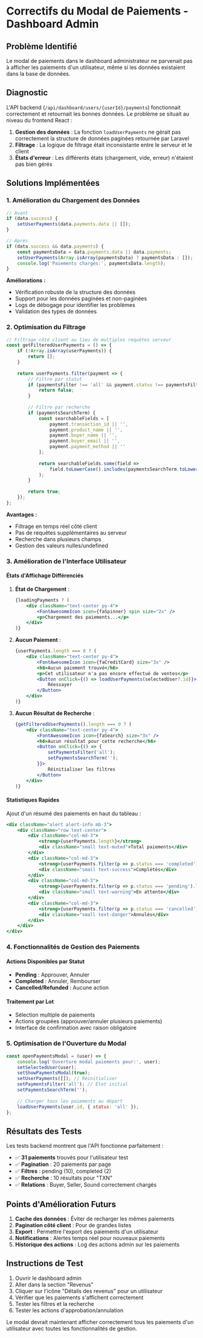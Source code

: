 # Correctifs du Modal de Paiements - Dashboard Admin

## Problème Identifié

Le modal de paiements dans le dashboard administrateur ne parvenait pas à afficher les paiements d'un utilisateur, même si les données existaient dans la base de données.

## Diagnostic

L'API backend (`/api/dashboard/users/{userId}/payments`) fonctionnait correctement et retournait les bonnes données. Le problème se situait au niveau du frontend React :

1. **Gestion des données** : La fonction `loadUserPayments` ne gérait pas correctement la structure de données paginées retournée par Laravel
2. **Filtrage** : La logique de filtrage était inconsistante entre le serveur et le client
3. **États d'erreur** : Les différents états (chargement, vide, erreur) n'étaient pas bien gérés

## Solutions Implémentées

### 1. Amélioration du Chargement des Données

```javascript
// Avant
if (data.success) {
    setUserPayments(data.payments.data || []);
}

// Après
if (data.success && data.payments) {
    const paymentsData = data.payments.data || data.payments;
    setUserPayments(Array.isArray(paymentsData) ? paymentsData : []);
    console.log('Paiements chargés:', paymentsData.length);
}
```

**Améliorations :**
- Vérification robuste de la structure des données
- Support pour les données paginées et non-paginées
- Logs de débogage pour identifier les problèmes
- Validation des types de données

### 2. Optimisation du Filtrage

```javascript
// Filtrage côté client au lieu de multiples requêtes serveur
const getFilteredUserPayments = () => {
    if (!Array.isArray(userPayments)) {
        return [];
    }
    
    return userPayments.filter(payment => {
        // Filtre par statut
        if (paymentsFilter !== 'all' && payment.status !== paymentsFilter) {
            return false;
        }
        
        // Filtre par recherche
        if (paymentsSearchTerm) {
            const searchableFields = [
                payment.transaction_id || '',
                payment.product_name || '',
                payment.buyer_name || '',
                payment.buyer_email || '',
                payment.payment_method || ''
            ];
            
            return searchableFields.some(field => 
                field.toLowerCase().includes(paymentsSearchTerm.toLowerCase())
            );
        }
        
        return true;
    });
};
```

**Avantages :**
- Filtrage en temps réel côté client
- Pas de requêtes supplémentaires au serveur
- Recherche dans plusieurs champs
- Gestion des valeurs nulles/undefined

### 3. Amélioration de l'Interface Utilisateur

#### États d'Affichage Différenciés

1. **État de Chargement** :
   ```jsx
   {loadingPayments ? (
       <div className="text-center py-4">
           <FontAwesomeIcon icon={faSpinner} spin size="2x" />
           <p>Chargement des paiements...</p>
       </div>
   )}
   ```

2. **Aucun Paiement** :
   ```jsx
   {userPayments.length === 0 ? (
       <div className="text-center py-4">
           <FontAwesomeIcon icon={faCreditCard} size="3x" />
           <h6>Aucun paiement trouvé</h6>
           <p>Cet utilisateur n'a pas encore effectué de ventes</p>
           <Button onClick={() => loadUserPayments(selectedUser?.id)}>
               Réessayer
           </Button>
       </div>
   )}
   ```

3. **Aucun Résultat de Recherche** :
   ```jsx
   {getFilteredUserPayments().length === 0 ? (
       <div className="text-center py-4">
           <FontAwesomeIcon icon={faSearch} size="3x" />
           <h6>Aucun résultat pour cette recherche</h6>
           <Button onClick={() => {
               setPaymentsFilter('all');
               setPaymentsSearchTerm('');
           }}>
               Réinitialiser les filtres
           </Button>
       </div>
   )}
   ```

#### Statistiques Rapides

Ajout d'un résumé des paiements en haut du tableau :

```jsx
<div className="alert alert-info mb-3">
    <div className="row text-center">
        <div className="col-md-3">
            <strong>{userPayments.length}</strong>
            <div className="small text-muted">Total paiements</div>
        </div>
        <div className="col-md-3">
            <strong>{userPayments.filter(p => p.status === 'completed').length}</strong>
            <div className="small text-success">Complétés</div>
        </div>
        <div className="col-md-3">
            <strong>{userPayments.filter(p => p.status === 'pending').length}</strong>
            <div className="small text-warning">En attente</div>
        </div>
        <div className="col-md-3">
            <strong>{userPayments.filter(p => p.status === 'cancelled').length}</strong>
            <div className="small text-danger">Annulés</div>
        </div>
    </div>
</div>
```

### 4. Fonctionnalités de Gestion des Paiements

#### Actions Disponibles par Statut

- **Pending** : Approuver, Annuler
- **Completed** : Annuler, Rembourser
- **Cancelled/Refunded** : Aucune action

#### Traitement par Lot

- Sélection multiple de paiements
- Actions groupées (approuver/annuler plusieurs paiements)
- Interface de confirmation avec raison obligatoire

### 5. Optimisation de l'Ouverture du Modal

```javascript
const openPaymentsModal = (user) => {
    console.log('Ouverture modal paiements pour:', user);
    setSelectedUser(user);
    setShowPaymentsModal(true);
    setUserPayments([]); // Réinitialiser
    setPaymentsFilter('all'); // État initial
    setPaymentsSearchTerm('');
    
    // Charger tous les paiements au départ
    loadUserPayments(user.id, { status: 'all' });
};
```

## Résultats des Tests

Les tests backend montrent que l'API fonctionne parfaitement :

- ✅ **31 paiements** trouvés pour l'utilisateur test
- ✅ **Pagination** : 20 paiements par page
- ✅ **Filtres** : pending (10), completed (2)
- ✅ **Recherche** : 10 résultats pour "TXN"
- ✅ **Relations** : Buyer, Seller, Sound correctement chargés

## Points d'Amélioration Futurs

1. **Cache des données** : Éviter de recharger les mêmes paiements
2. **Pagination côté client** : Pour de grandes listes
3. **Export** : Permettre l'export des paiements d'un utilisateur
4. **Notifications** : Alertes temps réel pour nouveaux paiements
5. **Historique des actions** : Log des actions admin sur les paiements

## Instructions de Test

1. Ouvrir le dashboard admin
2. Aller dans la section "Revenus"
3. Cliquer sur l'icône "Détails des revenus" pour un utilisateur
4. Vérifier que les paiements s'affichent correctement
5. Tester les filtres et la recherche
6. Tester les actions d'approbation/annulation

Le modal devrait maintenant afficher correctement tous les paiements d'un utilisateur avec toutes les fonctionnalités de gestion.
